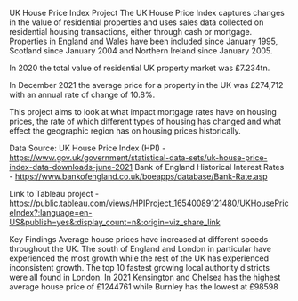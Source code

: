 UK House Price Index Project
The UK House Price Index captures changes in the value of residential properties and uses sales data collected on residential housing transactions, either through cash or mortgage. Properties in England and Wales have been included since January 1995, Scotland since January 2004 and Northern Ireland since January 2005. 

In 2020 the total value of residential UK property market was £7.234tn.

In December 2021 the average price for a property in the UK was £274,712 with an annual rate of change of 10.8%.

This project aims to look at what impact mortgage rates have on housing prices, the rate of which different types of housing has changed and what effect the geographic region has on housing prices historically. 

Data Source: 
UK House Price Index (HPI) - https://www.gov.uk/government/statistical-data-sets/uk-house-price-index-data-downloads-june-2021
Bank of England Historical Interest Rates - https://www.bankofengland.co.uk/boeapps/database/Bank-Rate.asp

Link to Tableau project - https://public.tableau.com/views/HPIProject_16540089121480/UKHousePriceIndex?:language=en-US&publish=yes&:display_count=n&:origin=viz_share_link

Key Findings
Average house prices have increased at different speeds throughout the UK. 
The south of England and London in particular have experienced the most growth while the rest of the UK has experienced inconsistent growth. 
The top 10 fastest growing local authority districts were all found in London. 
In 2021 Kensington and Chelsea has the highest average house price of £1244761 while Burnley has the lowest at £98598
